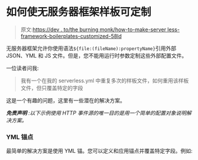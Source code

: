 # 如何使无服务器框架样板可定制

> 原文:[https://dev . to/the burning monk/how-to-make-server less-framework-boilerplates-customized-58ld](https://dev.to/theburningmonk/how-to-make-serverless-framework-boilerplates-customizable-58ld)

无服务器框架允许你使用语法`${file:(fileName):propertyName}`引用外部 JSON、YML 和 JS 文件。但是，您不能用运行时参数定制这些外部配置文件。

一位读者问我:

> 我有一个在我的 serverless.yml 中重复多次的样板文件，如何重用该样板文件，但只覆盖特定的字段

这是一个有趣的问题，这里有一些潜在的解决方案。

***免责声明*** *:以下示例使用 HTTP 事件源的唯一目的是用一个简单的配置对象说明解决方案。*

### [](#yml-anchors)YML 锚点

最简单的解决方案是使用 YML 锚。您可以定义和应用锚点并覆盖特定字段。例如: